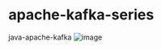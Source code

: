 # apache-kafka-series
java-apache-kafka
![image](https://user-images.githubusercontent.com/48540484/99150182-833e7300-2671-11eb-9ecc-85409b78a017.png)
